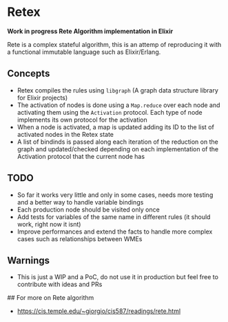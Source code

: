 # Retex

**Work in progress Rete Algorithm implementation in Elixir**

Rete is a complex stateful algorithm, this is an attemp of reproducing it with a functional immutable language
such as Elixir/Erlang.

## Concepts

- Retex compiles the rules using `libgraph` (A graph data structure library for Elixir projects)
- The activation of nodes is done using a `Map.reduce` over each node and activating them
using the `Activation` protocol. Each type of node implements its own protocol for the activation
- When a node is activated, a map is updated adding its ID to the list of activated nodes in the Retex state
- A list of bindinds is passed along each iteration of the reduction on the graph and updated/checked depending on each implementation of the Activation protocol that the current node has



## TODO

- So far it works very little and only in some cases, needs more testing and a better way to handle variable bindings
- Each production node should be visited only once
- Add tests for variables of the same name in different rules (it should work, right now it isnt)
- Improve performances and extend the facts to handle more complex cases such as relationships between WMEs


## Warnings
- This is just a WIP and a PoC, do not use it in production but feel free to contribute with ideas and PRs

## For more on Rete algorithm
- https://cis.temple.edu/~giorgio/cis587/readings/rete.html
